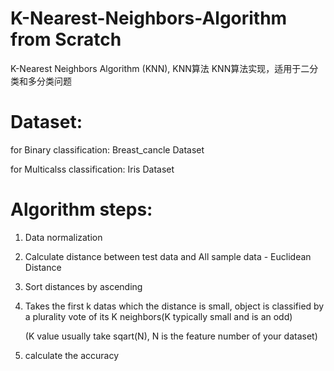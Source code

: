 # K-Nearest-Neighbors-Algorithm from Scratch
K-Nearest Neighbors Algorithm (KNN), KNN算法
KNN算法实现，适用于二分类和多分类问题

# Dataset:
for Binary classification: Breast_cancle Dataset

for Multicalss classification: Iris Dataset


# Algorithm steps:
1. Data normalization  
2. Calculate distance between test data and All sample data - Euclidean Distance
3. Sort distances by ascending
4. Takes the first k datas which the distance is small, object is classified by a plurality vote of its K neighbors(K typically small and is an odd)

    (K value usually take sqart(N), N is the feature number of your dataset)
    
6. calculate the accuracy


